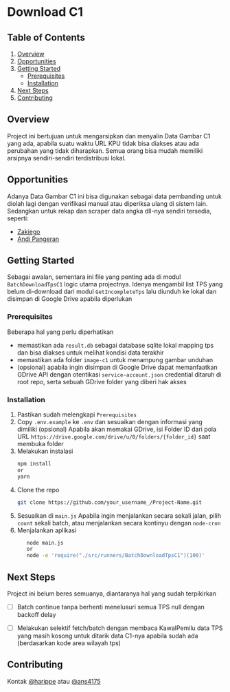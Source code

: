# Download C1

## Table of Contents

1. [Overview](#overview)
2. [Opportunities](#opportunities)
3. [Getting Started](#getting-started)
    - [Prerequisites](#prerequisites)
    - [Installation](#installation)
4. [Next Steps](#next-steps)
5. [Contributing](#contributing)

## Overview

Project ini bertujuan untuk mengarsipkan dan menyalin Data Gambar C1 yang ada, apabila suatu waktu URL KPU tidak bisa diakses atau ada perubahan yang tidak diharapkan. Semua orang bisa mudah memiliki arsipnya sendiri-sendiri terdistribusi lokal.

## Opportunities

Adanya Data Gambar C1 ini bisa digunakan sebagai data pembanding untuk diolah lagi dengan verifikasi manual atau diperiksa ulang di sistem lain. Sedangkan untuk rekap dan scraper data angka dll-nya sendiri tersedia, seperti:
- [Zakiego](https://x.com/zakiego/status/1757929590562103499?s=20)
- [Andi Pangeran](https://x.com/A_Pangeran/status/1758022607721660754?s=20)

## Getting Started

Sebagai awalan, sementara ini file yang penting ada di modul `BatchDownloadTpsC1` logic utama projectnya. Idenya mengambil list TPS yang belum di-download dari modul `GetIncompleteTps` lalu diunduh ke lokal dan disimpan di Google Drive apabila diperlukan

### Prerequisites

Beberapa hal yang perlu diperhatikan
- memastikan ada `result.db` sebagai database sqlite lokal mapping tps dan bisa diakses untuk melihat kondisi data terakhir
- memastikan ada folder `image-c1` untuk menampung gambar unduhan
- (opsional) apabila ingin disimpan di Google Drive dapat memanfaatkan GDrive API dengan otentikasi `service-account.json` credential ditaruh di root repo, serta sebuah GDrive folder yang diberi hak akses

### Installation

1. Pastikan sudah melengkapi `Prerequisites`
2. Copy `.env.example` ke `.env` dan sesuaikan dengan informasi yang dimiliki
   (opsional) Apabila akan memakai GDrive, isi Folder ID dari pola URL `https://drive.google.com/drive/u/0/folders/{folder_id}` saat membuka folder
3. Melakukan instalasi
   ```sh
   npm install
   or
   yarn
4. Clone the repo
   ```sh
   git clone https://github.com/your_username_/Project-Name.git
5. Sesuaikan di `main.js`
   Apabila ingin menjalankan secara sekali jalan, pilih `count` sekali batch, atau menjalankan secara kontinyu dengan `node-cron`
6. Menjalankan aplikasi
   ```sh
      node main.js
      or
      node -e 'require("./src/runners/BatchDownloadTpsC1")(100)'

## Next Steps

Project ini belum beres semuanya, diantaranya hal yang sudah terpikirkan

- [ ] Batch continue tanpa berhenti menelusuri semua TPS null dengan backoff delay

- [ ] Melakukan selektif fetch/batch dengan membaca KawalPemilu data TPS yang masih kosong untuk ditarik data C1-nya apabila sudah ada (berdasarkan kode area wilayah tps)

## Contributing

Kontak [@harippe](https://twitter.com/harippe) atau [@ans4175](https://twitter.com/ans4175)